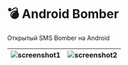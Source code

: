 # 💣 Android Bomber
Открытый SMS Bomber на Android



| ![screenshot1](https://user-images.githubusercontent.com/53375304/169103097-ee3874f8-6803-496b-9505-7d6a68e784e7.png) | ![screenshot2](https://user-images.githubusercontent.com/53375304/169103621-296be63a-68d4-4611-a01e-f0c90e0d09b5.png) |
|--|--|
